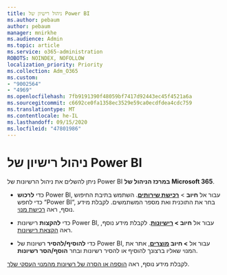 ```yaml
---
title: ניהול רישיון של Power BI
ms.author: pebaum
author: pebaum
manager: mnirkhe
ms.audience: Admin
ms.topic: article
ms.service: o365-administration
ROBOTS: NOINDEX, NOFOLLOW
localization_priority: Priority
ms.collection: Adm_O365
ms.custom:
- "9002564"
- "4969"
ms.openlocfilehash: 7fb9191390f48059bf7417d92443ec45f4521a6a
ms.sourcegitcommit: c6692ce0fa1358ec3529e59ca0ecdfdea4cdc759
ms.translationtype: MT
ms.contentlocale: he-IL
ms.lasthandoff: 09/15/2020
ms.locfileid: "47801986"
---
```

# <a name="power-bi-license-management"></a>ניהול רישיון של Power BI

ניתן להשלים את ניהול הרשיונות של Power BI **במרכז הניהול של Microsoft 365**.

- כדי **לרכוש** Power BI, עבור אל **חיוב** \> **[רכישת שירותים](https://go.microsoft.com/fwlink/p/?linkid=868433)**. השתמש בתיבת החיפוש כדי לחפש “Power BI“, בחר את התוכנית ואת מספר המשתמשים. לקבלת מידע נוסף, ראה [רכישת מנוי](https://docs.microsoft.com/microsoft-365/commerce/subscriptions/upgrade-to-different-plan). 

- כדי **להקצות** רישיונות Power BI, עבור אל **חיוב > [רישיונות](https://go.microsoft.com/fwlink/p/?linkid=842264)**. לקבלת מידע נוסף, ראה [הקצאת רישיונות](https://docs.microsoft.com/microsoft-365/admin/manage/assign-licenses-to-users).

- כדי **להוסיף/להסיר** רשיונות של Power BI, עבור אל **> חיוב [מוצרים](https://go.microsoft.com/fwlink/p/?linkid=842054)**, אתר את המנוי שאליו ברצונך להוסיף או להסיר רשיונות ובחר **הוסף/הסר רשיונות**.

לקבלת מידע נוסף, ראה [הוספה או הסרה של רשיונות מהמנוי העסקי שלך](https://docs.microsoft.com/microsoft-365/commerce/licenses/buy-licenses#add-or-remove-licenses-for-your-business-subscription).